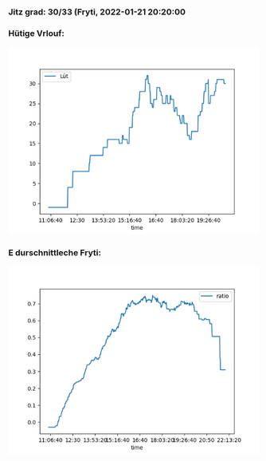 ### Jitz grad: 30/33 (Fryti, 2022-01-21 20:20:00

### Hütige Vrlouf:
![Graph](Today.png)

### E durschnittleche Fryti:
![Graph](Fryti.png)